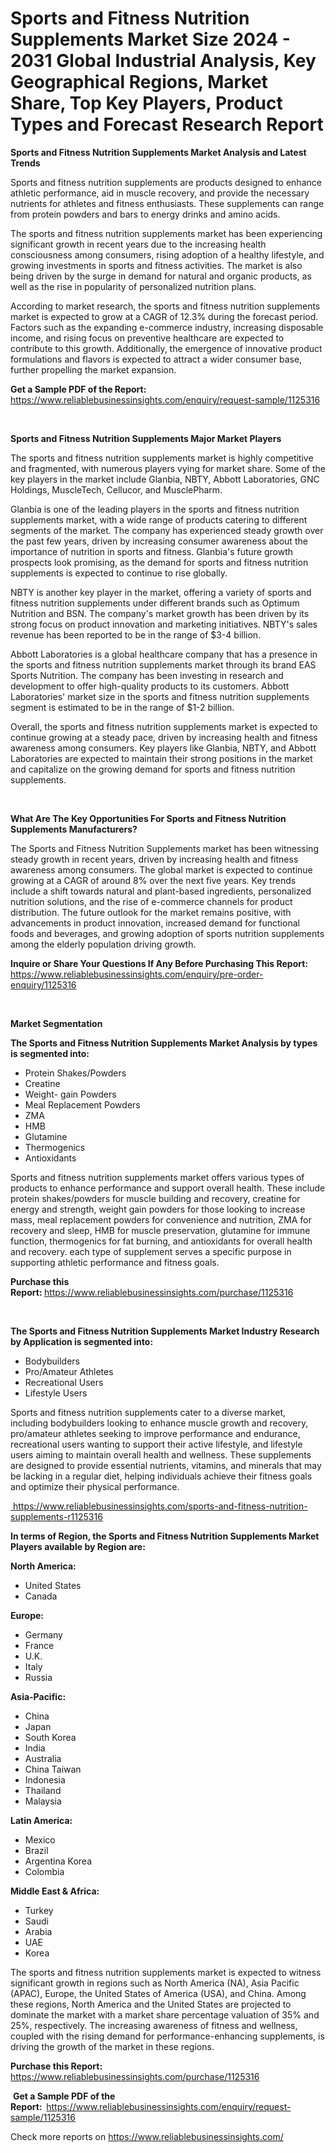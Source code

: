 <p><h1>Sports and Fitness Nutrition Supplements Market Size 2024 - 2031 Global Industrial Analysis, Key Geographical Regions, Market Share, Top Key Players, Product Types and Forecast Research Report</h1></p><p><strong>Sports and Fitness Nutrition Supplements Market Analysis and Latest Trends</strong></p>
<p><p>Sports and fitness nutrition supplements are products designed to enhance athletic performance, aid in muscle recovery, and provide the necessary nutrients for athletes and fitness enthusiasts. These supplements can range from protein powders and bars to energy drinks and amino acids.</p><p>The sports and fitness nutrition supplements market has been experiencing significant growth in recent years due to the increasing health consciousness among consumers, rising adoption of a healthy lifestyle, and growing investments in sports and fitness activities. The market is also being driven by the surge in demand for natural and organic products, as well as the rise in popularity of personalized nutrition plans.</p><p>According to market research, the sports and fitness nutrition supplements market is expected to grow at a CAGR of 12.3% during the forecast period. Factors such as the expanding e-commerce industry, increasing disposable income, and rising focus on preventive healthcare are expected to contribute to this growth. Additionally, the emergence of innovative product formulations and flavors is expected to attract a wider consumer base, further propelling the market expansion.</p></p>
<p><strong>Get a Sample PDF of the Report:&nbsp;</strong> <a href="https://www.reliablebusinessinsights.com/enquiry/request-sample/1125316">https://www.reliablebusinessinsights.com/enquiry/request-sample/1125316</a></p>
<p>&nbsp;</p>
<p><strong>Sports and Fitness Nutrition Supplements Major Market Players</strong></p>
<p><p>The sports and fitness nutrition supplements market is highly competitive and fragmented, with numerous players vying for market share. Some of the key players in the market include Glanbia, NBTY, Abbott Laboratories, GNC Holdings, MuscleTech, Cellucor, and MusclePharm.</p><p>Glanbia is one of the leading players in the sports and fitness nutrition supplements market, with a wide range of products catering to different segments of the market. The company has experienced steady growth over the past few years, driven by increasing consumer awareness about the importance of nutrition in sports and fitness. Glanbia's future growth prospects look promising, as the demand for sports and fitness nutrition supplements is expected to continue to rise globally.</p><p>NBTY is another key player in the market, offering a variety of sports and fitness nutrition supplements under different brands such as Optimum Nutrition and BSN. The company's market growth has been driven by its strong focus on product innovation and marketing initiatives. NBTY's sales revenue has been reported to be in the range of $3-4 billion.</p><p>Abbott Laboratories is a global healthcare company that has a presence in the sports and fitness nutrition supplements market through its brand EAS Sports Nutrition. The company has been investing in research and development to offer high-quality products to its customers. Abbott Laboratories' market size in the sports and fitness nutrition supplements segment is estimated to be in the range of $1-2 billion.</p><p>Overall, the sports and fitness nutrition supplements market is expected to continue growing at a steady pace, driven by increasing health and fitness awareness among consumers. Key players like Glanbia, NBTY, and Abbott Laboratories are expected to maintain their strong positions in the market and capitalize on the growing demand for sports and fitness nutrition supplements.</p></p>
<p>&nbsp;</p>
<p><strong>What Are The Key Opportunities For Sports and Fitness Nutrition Supplements Manufacturers?</strong></p>
<p><p>The Sports and Fitness Nutrition Supplements market has been witnessing steady growth in recent years, driven by increasing health and fitness awareness among consumers. The global market is expected to continue growing at a CAGR of around 8% over the next five years. Key trends include a shift towards natural and plant-based ingredients, personalized nutrition solutions, and the rise of e-commerce channels for product distribution. The future outlook for the market remains positive, with advancements in product innovation, increased demand for functional foods and beverages, and growing adoption of sports nutrition supplements among the elderly population driving growth.</p></p>
<p><strong>Inquire or Share Your Questions If Any Before Purchasing This Report:</strong> <a href="https://www.reliablebusinessinsights.com/enquiry/pre-order-enquiry/1125316">https://www.reliablebusinessinsights.com/enquiry/pre-order-enquiry/1125316</a></p>
<p>&nbsp;</p>
<p><strong>Market Segmentation</strong></p>
<p><strong>The Sports and Fitness Nutrition Supplements Market Analysis by types is segmented into:</strong></p>
<p><ul><li>Protein Shakes/Powders</li><li>Creatine</li><li>Weight- gain Powders</li><li>Meal Replacement Powders</li><li>ZMA</li><li>HMB</li><li>Glutamine</li><li>Thermogenics</li><li>Antioxidants</li></ul></p>
<p><p>Sports and fitness nutrition supplements market offers various types of products to enhance performance and support overall health. These include protein shakes/powders for muscle building and recovery, creatine for energy and strength, weight gain powders for those looking to increase mass, meal replacement powders for convenience and nutrition, ZMA for recovery and sleep, HMB for muscle preservation, glutamine for immune function, thermogenics for fat burning, and antioxidants for overall health and recovery. each type of supplement serves a specific purpose in supporting athletic performance and fitness goals.</p></p>
<p><strong>Purchase this Report:&nbsp;</strong><a href="https://www.reliablebusinessinsights.com/purchase/1125316">https://www.reliablebusinessinsights.com/purchase/1125316</a></p>
<p>&nbsp;</p>
<p><strong>The Sports and Fitness Nutrition Supplements Market Industry Research by Application is segmented into:</strong></p>
<p><ul><li>Bodybuilders</li><li>Pro/Amateur Athletes</li><li>Recreational Users</li><li>Lifestyle Users</li></ul></p>
<p><p>Sports and fitness nutrition supplements cater to a diverse market, including bodybuilders looking to enhance muscle growth and recovery, pro/amateur athletes seeking to improve performance and endurance, recreational users wanting to support their active lifestyle, and lifestyle users aiming to maintain overall health and wellness. These supplements are designed to provide essential nutrients, vitamins, and minerals that may be lacking in a regular diet, helping individuals achieve their fitness goals and optimize their physical performance.</p></p>
<p><a href="https://www.reliablebusinessinsights.com/sports-and-fitness-nutrition-supplements-r1125316">&nbsp;https://www.reliablebusinessinsights.com/sports-and-fitness-nutrition-supplements-r1125316</a></p>
<p><strong>In terms of Region, the Sports and Fitness Nutrition Supplements Market Players available by Region are:</strong></p>
<p>
    <p> <strong> North America: </strong>
        <ul>
            <li>United States</li>
            <li>Canada</li>
        </ul>
        </p> 
    <p> <strong> Europe: </strong>
        <ul>
            <li>Germany</li>
            <li>France</li>
            <li>U.K.</li>
            <li>Italy</li>
            <li>Russia</li>
        </ul>
        </p> 
    <p> <strong> Asia-Pacific: </strong>
        <ul>
            <li>China</li>
            <li>Japan</li>
            <li>South Korea</li>
            <li>India</li>
            <li>Australia</li>
            <li>China Taiwan</li>
            <li>Indonesia</li>
            <li>Thailand</li>
            <li>Malaysia</li>
        </ul>
        </p> 
    <p> <strong> Latin America: </strong>
        <ul>
            <li>Mexico</li>
            <li>Brazil</li>
            <li>Argentina Korea</li>
            <li>Colombia</li>
        </ul>
        </p> 
    <p> <strong> Middle East & Africa: </strong>
        <ul>
            <li>Turkey</li>
            <li>Saudi</li>
            <li>Arabia</li>
            <li>UAE</li>
            <li>Korea</li>
        </ul>
    </p>
    </p>
<p><p>The sports and fitness nutrition supplements market is expected to witness significant growth in regions such as North America (NA), Asia Pacific (APAC), Europe, the United States of America (USA), and China. Among these regions, North America and the United States are projected to dominate the market with a market share percentage valuation of 35% and 25%, respectively. The increasing awareness of fitness and wellness, coupled with the rising demand for performance-enhancing supplements, is driving the growth of the market in these regions.</p></p>
<p><strong>Purchase this Report: </strong><a href="https://www.reliablebusinessinsights.com/purchase/1125316">https://www.reliablebusinessinsights.com/purchase/1125316</a></p>
<p>&nbsp;<strong>Get a Sample PDF of the Report:&nbsp;&nbsp;</strong><a href="https://www.reliablebusinessinsights.com/enquiry/request-sample/1125316">https://www.reliablebusinessinsights.com/enquiry/request-sample/1125316</a></p>
<p><strong></strong></p>
<p>Check more reports on <a href="https://www.reliablebusinessinsights.com/">https://www.reliablebusinessinsights.com/</a></p>